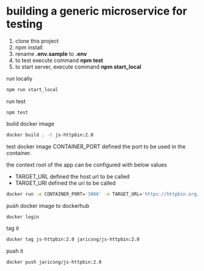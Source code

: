 # building a generic microservice for testing

1. clone this project
2. npm install
3. rename **.env.sample** to **.env**
4. to test execute command **npm test**
5. to start server, execute command **npm start_local**

run locally
```sh
npm run start_local
```

run test
```
npm test
```

build docker image
```sh
docker build . -t js-httpbin:2.0
```

test docker image
CONTAINER_PORT defined the port to be used in the container.

the context root of the app can be configured with below values
- TARGET_URL defined the host url to be called
- TARGET_URI defined the uri to be called

```sh
docker run -e CONTAINER_PORT='3000' -e TARGET_URL='https://httpbin.org/' -e TARGET_URI='delay/1' -p 5000:3000 js-httpbin:2.0
```

push docker image to dockerhub
```sh
docker login
```

tag it
```sh
docker tag js-httpbin:2.0 jaricsng/js-httpbin:2.0
```

push it
```
docker push jaricsng/js-httpbin:2.0
```

